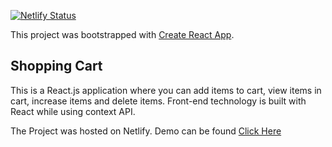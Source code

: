 [![Netlify Status](https://api.netlify.com/api/v1/badges/ea70a8f4-807b-4526-ad66-df7f5ace6b3e/deploy-status)](https://app.netlify.com/sites/cartproject/deploys)

This project was bootstrapped with [Create React App](https://github.com/facebook/create-react-app).



## Shopping Cart

This is a React.js application where you can add items to cart, view items in cart, increase items and delete items. Front-end technology is built with React while using context API.

The Project was hosted on Netlify. 
Demo can be found [Click Here](https://cartproject.netlify.app/)
